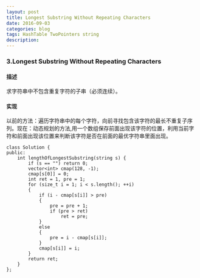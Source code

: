 ```yaml
---
layout: post
title: Longest Substring Without Repeating Characters
date: 2016-09-03
categories: blog
tags: HashTable TwoPointers string
description:
---
```


### 3.Longest Substring Without Repeating Characters

#### 描述

求字符串中不包含重复字符的子串（必须连续）。

#### 实现

以前的方法：遍历字符串中的每个字符，向前寻找包含该字符的最长不重复子序列。现在：动态规划的方法,用一个数组保存前面出现该字符的位置，利用当前字符和前面出现该位置来判断该字符是否在前面的最优字符串里面出现。

    class Solution {
    public:
        int lengthOfLongestSubstring(string s) {
            if (s == "") return 0;
            vector<int> cmap(128, -1);
            cmap[s[0]] = 0;
            int ret = 1, pre = 1;
            for (size_t i = 1; i < s.length(); ++i)
            {
                if (i - cmap[s[i]] > pre)
                {
                    pre = pre + 1;
                    if (pre > ret)
                        ret = pre;
                }
                else
                {
                    pre = i - cmap[s[i]];
                }
                cmap[s[i]] = i;
            }
            return ret;
        }
    };

